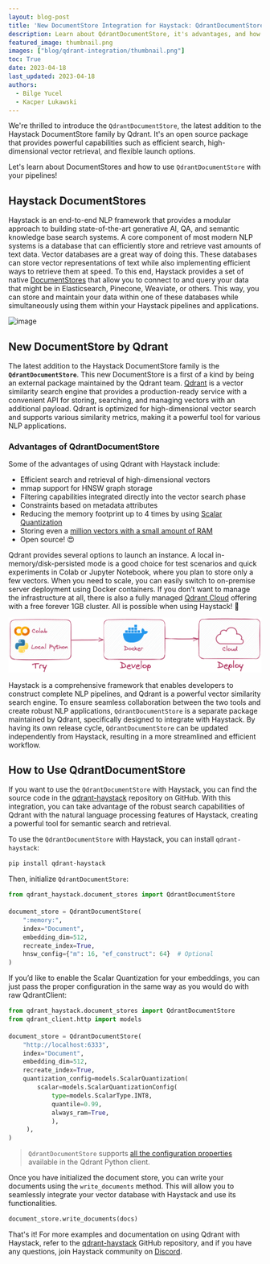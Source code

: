 ```yaml
---
layout: blog-post
title: 'New DocumentStore Integration for Haystack: QdrantDocumentStore'
description: Learn about QdrantDocumentStore, it's advantages, and how to use it with Haystack.
featured_image: thumbnail.png
images: ["blog/qdrant-integration/thumbnail.png"]
toc: True
date: 2023-04-18
last_updated: 2023-04-18
authors:
  - Bilge Yucel
  - Kacper Lukawski
---
```


We're thrilled to introduce the `QdrantDocumentStore`, the latest addition to the Haystack DocumentStore family by Qdrant. It's an open source package that provides powerful capabilities such as efficient search, high-dimensional vector retrieval, and flexible launch options. 

Let's learn about DocumentStores and how to use `QdrantDocumentStore` with your pipelines!

## Haystack DocumentStores

Haystack is an end-to-end NLP framework that provides a modular approach to building state-of-the-art generative AI, QA, and semantic knowledge base search systems. A core component of most modern NLP systems is a database that can efficiently store and retrieve vast amounts of text data. Vector databases are a great way of doing this. These databases can store vector representations of text while also implementing efficient ways to retrieve them at speed. To this end, Haystack provides a set of native [DocumentStores](https://docs.haystack.deepset.ai/docs/document_store) that allow you to connect to and query your data that might be in Elasticsearch, Pinecone, Weaviate, or others. This way, you can store and maintain your data within one of these databases while simultaneously using them within your Haystack pipelines and applications.

![image](/images/concepts_haystack_handdrawn.png)

## New DocumentStore by Qdrant

The latest addition to the Haystack DocumentStore family is the **`QdrantDocumentStore`**. This new DocumentStore is a first of a kind by being an external package maintained by the Qdrant team. [Qdrant](https://qdrant.tech/) is a vector similarity search engine that provides a production-ready service with a convenient API for storing, searching, and managing vectors with an additional payload. Qdrant is optimized for high-dimensional vector search and supports various similarity metrics, making it a powerful tool for various NLP applications.


### Advantages of QdrantDocumentStore

Some of the advantages of using Qdrant with Haystack include:

- Efficient search and retrieval of high-dimensional vectors
- mmap support for HNSW graph storage
- Filtering capabilities integrated directly into the vector search phase
- Constraints based on metadata attributes
- Reducing the memory footprint up to 4 times by using [Scalar Quantization](https://qdrant.tech/articles/scalar-quantization/)
- Storing even a [million vectors with a small amount of RAM](https://qdrant.tech/articles/memory-consumption/)
- Open source! 😍

Qdrant provides several options to launch an instance. A local in-memory/disk-persisted mode is a good choice for test scenarios and quick experiments in Colab or Jupyter Notebook, where you plan to store only a few vectors. When you need to scale, you can easily switch to on-premise server deployment using Docker containers. If you don’t want to manage the infrastructure at all, there is also a fully managed [Qdrant Cloud](https://cloud.qdrant.io/) offering with a free forever 1GB cluster. All is possible when using Haystack! 💙

![](try-develop-deploy.png)

Haystack is a comprehensive framework that enables developers to construct complete NLP pipelines, and Qdrant is a powerful vector similarity search engine. To ensure seamless collaboration between the two tools and create robust NLP applications, `QdrantDocumentStore` is a separate package maintained by Qdrant, specifically designed to integrate with Haystack. By having its own release cycle, `QdrantDocumentStore` can be updated independently from Haystack, resulting in a more streamlined and efficient workflow.

## How to Use QdrantDocumentStore

If you want to use the `QdrantDocumentStore` with Haystack, you can find the source code in the [qdrant-haystack](https://github.com/qdrant/qdrant-haystack) repository on GitHub. With this integration, you can take advantage of the robust search capabilities of Qdrant with the natural language processing features of Haystack, creating a powerful tool for semantic search and retrieval. 

To use the `QdrantDocumentStore` with Haystack, you can install `qdrant-haystack`:

```bash
pip install qdrant-haystack
```

Then, initialize `QdrantDocumentStore`:

```python
from qdrant_haystack.document_stores import QdrantDocumentStore

document_store = QdrantDocumentStore(
    ":memory:",
    index="Document",
    embedding_dim=512,
    recreate_index=True,
    hnsw_config={"m": 16, "ef_construct": 64}  # Optional
)
```

If you’d like to enable the Scalar Quantization for your embeddings, you can just pass the proper configuration in the same way as you would do with raw QdrantClient:

```python
from qdrant_haystack.document_stores import QdrantDocumentStore
from qdrant_client.http import models

document_store = QdrantDocumentStore(
    "http://localhost:6333", 
    index="Document",
    embedding_dim=512,
    recreate_index=True,
    quantization_config=models.ScalarQuantization(
        scalar=models.ScalarQuantizationConfig(
            type=models.ScalarType.INT8,
            quantile=0.99,
            always_ram=True,
            ),
     ),
)
```

> `QdrantDocumentStore` supports [all the configuration properties](https://qdrant.tech/documentation/collections/#create-collection) available in the Qdrant Python client.

Once you have initialized the document store, you can write your documents using the `write_documents` method. This will allow you to seamlessly integrate your vector database with Haystack and use its functionalities.

```python
document_store.write_documents(docs)
```

That's it! For more examples and documentation on using Qdrant with Haystack, refer to the [qdrant-haystack](https://github.com/qdrant/qdrant-haystack) GitHub repository, and if you have any questions, join Haystack community on [Discord](https://discord.com/invite/VBpFzsgRVF).
